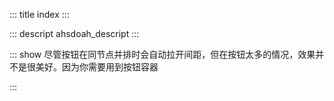 ::: title index
:::

::: descript ahsdoah_descript
:::

::: show 尽管按钮在同节点并排时会自动拉开间距，但在按钮太多的情况，效果并不是很美好。因为你需要用到按钮容器

<template>
	<iu-test>
		<iu-button size="sm">测试按钮</iu-button>
		<iu-button size="md">测试按钮</iu-button>
		<iu-button size="lg">测试按钮</iu-button>
	</iu-test>
</template>

<script>
import { ref } from 'vue'

export default {
  setup() {

    const loadState = ref(true)

    return {
      loadState
    }
  }
}
</script>

:::
